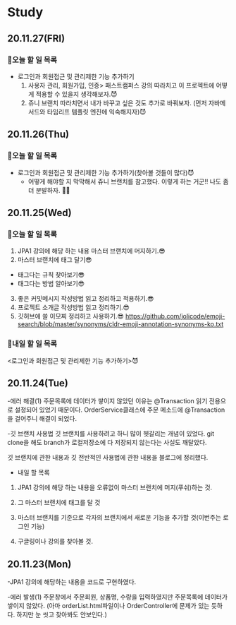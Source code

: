 # Study
## 20.11.27(FRI)
### 💌오늘 할 일 목록
- 로그인과 회원접근 및 관리제한 기능 추가하기
  1. 사용자 관리, 회원가입, 인증> 패스트캠퍼스 강의 따라치고 이 프로젝트에 어떻게 적용할 수 있을지 생각해보자.😈
  2. 쥬니 브랜치 따라치면서 내가 바꾸고 싶은 것도 추가로 바꿔보자. (먼저 자바메서드와 타임리프 템플릿 엔진에 익숙해지자)😈

## 20.11.26(Thu)
### 💌오늘 할 일 목록
- 로그인과 회원접근 및 관리제한 기능 추가하기(찾아볼 것들이 많다)😈
  - 어떻게 해야할 지 막막해서 쥬니 브랜치를 참고했다. 이렇게 하는 거군!! 나도 좀 더 분발하자. 🥺🤏
  
## 20.11.25(Wed)
### 💌오늘 할 일 목록
1. JPA1 강의에 해당 하는 내용 마스터 브랜치에 머지하기.😎
2. 마스터 브랜치에 태그 달기😎
- 태그다는 규칙 찾아보기😎
- 태그다는 방법 알아보기😎
3. 좋은 커밋메시지 작성방법 읽고 정리하고 적용하기.😎
4. 프로젝트 소개글 작성방법 읽고 정리하기.😎
5. 깃허브에 쓸 이모찌 정리하고 사용하기.😎
https://github.com/jolicode/emoji-search/blob/master/synonyms/cldr-emoji-annotation-synonyms-ko.txt 

### 💌내일 할 일 목록
<로그인과 회원접근 및 관리제한 기능 추가하기>😈


## 20.11.24(Tue)
-에러 해결(1)
주문목록에 데이터가 쌓이지 않았던 이유는 @Transaction 읽기 전용으로 설정되어 있었기 때문이다.
OrderService클래스에 주문 메소드에 @Transaction을 걸어주니 해결이 되었다.

-깃 브랜치 사용법
깃 브랜치를 사용하려고 하니 많이 헷갈리는 개념이 있었다. git clone을 해도 branch가 로컬저장소에 다 저장되지 않는다는 사실도 깨달았다.

깃 브랜치에 관한 내용과 깃 전반적인 사용법에 관한 내용을 블로그에 정리했다.

- 내일 할 목록
1. JPA1 강의에 해당 하는 내용을 오류없이 마스터 브랜치에 머지(푸쉬)하는 것.

2. 그 마스터 브랜치에 태그를 달 것

3. 마스터 브랜치를 기준으로 각자의 브랜치에서 새로운 기능을 추가할 것(이번주는 로그인 기능)

4. 구글링이나 강의를 찾아볼 것.


## 20.11.23(Mon)
-JPA1 강의에 해당하는 내용을 코드로 구현하였다.

-에러 발생(1)
주문창에서 주문회원, 상품명, 수량을 입력하였지만 주문목록에 데이터가 쌓이지 않았다.
(아마 orderList.html파일이나 OrderController에 문제가 있는 듯하다. 하지만 눈 씻고 찾아봐도 안보인다.)

